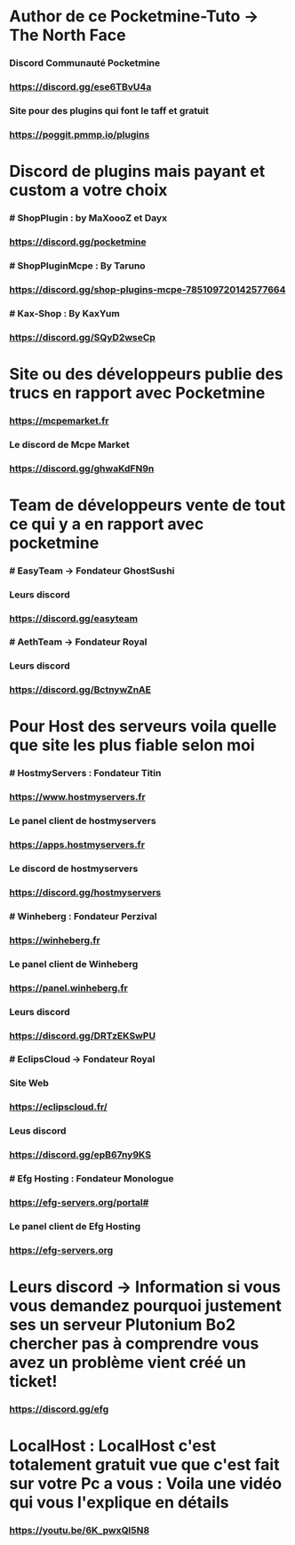 # Author de ce Pocketmine-Tuto -> The North Face

### Discord Communauté Pocketmine
### https://discord.gg/ese6TBvU4a

### Site pour des plugins qui font le taff et gratuit
### https://poggit.pmmp.io/plugins

# Discord de plugins mais payant et custom a votre choix

### # ShopPlugin : by MaXoooZ et Dayx
### https://discord.gg/pocketmine

### # ShopPluginMcpe : By Taruno
### https://discord.gg/shop-plugins-mcpe-785109720142577664

### # Kax-Shop : By KaxYum
### https://discord.gg/SQyD2wseCp

# Site ou des développeurs publie des trucs en rapport avec Pocketmine
### https://mcpemarket.fr

### Le discord de Mcpe Market 
### https://discord.gg/ghwaKdFN9n

# Team de développeurs vente de tout ce qui y a en rapport avec pocketmine 

### # EasyTeam -> Fondateur GhostSushi

### Leurs discord 
### https://discord.gg/easyteam

### # AethTeam -> Fondateur Royal

### Leurs discord
### https://discord.gg/BctnywZnAE

# Pour Host des serveurs voila quelle que site les plus fiable selon moi

### # HostmyServers : Fondateur Titin
### https://www.hostmyservers.fr

### Le panel client de hostmyservers
### https://apps.hostmyservers.fr

### Le discord de hostmyservers 
### https://discord.gg/hostmyservers

### # Winheberg : Fondateur Perzival
### https://winheberg.fr

### Le panel client de Winheberg
### https://panel.winheberg.fr

### Leurs discord
### https://discord.gg/DRTzEKSwPU

### # EclipsCloud -> Fondateur Royal

### Site Web
### https://eclipscloud.fr/

### Leus discord
### https://discord.gg/epB67ny9KS

### # Efg Hosting : Fondateur Monologue
### https://efg-servers.org/portal#

### Le panel client de Efg Hosting
### https://efg-servers.org

# Leurs discord -> Information si vous vous demandez pourquoi justement ses un serveur Plutonium Bo2 chercher pas à comprendre vous avez un problème vient créé un ticket!
### https://discord.gg/efg

# LocalHost : LocalHost c'est totalement gratuit vue que c'est fait sur votre Pc a vous : Voila une vidéo qui vous l'explique en détails
### https://youtu.be/6K_pwxQl5N8
